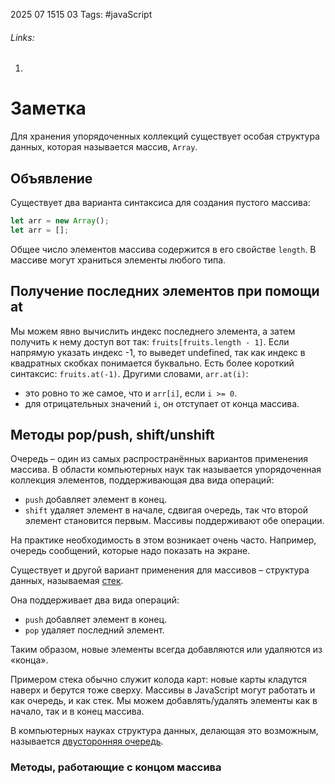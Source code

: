 2025 07 1515 03
Tags: #javaScript 
###### Links: 
1) 
# Заметка
Для хранения упорядоченных коллекций существует особая структура данных, которая называется массив, `Array`.
## Объявление
Существует два варианта синтаксиса для создания пустого массива:
```js
let arr = new Array();
let arr = [];
```
Общее число элементов массива содержится в его свойстве `length`. В массиве могут храниться элементы любого типа.
## Получение последних элементов при помощи at
Мы можем явно вычислить индекс последнего элемента, а затем получить к нему доступ вот так: `fruits[fruits.length - 1]`. Если напрямую указать индекс -1, то выведет undefined, так как индекс в квадратных скобках понимается буквально.
Есть более короткий синтаксис: `fruits.at(-1)`.
Другими словами, `arr.at(i)`:

- это ровно то же самое, что и `arr[i]`, если `i >= 0`.
- для отрицательных значений `i`, он отступает от конца массива.
## Методы pop/push, shift/unshift
Очередь – один из самых распространённых вариантов применения массива. В области компьютерных наук так называется упорядоченная коллекция элементов, поддерживающая два вида операций:

- `push` добавляет элемент в конец.
- `shift` удаляет элемент в начале, сдвигая очередь, так что второй элемент становится первым.
Массивы поддерживают обе операции.

На практике необходимость в этом возникает очень часто. Например, очередь сообщений, которые надо показать на экране.

Существует и другой вариант применения для массивов – структура данных, называемая [стек](https://ru.wikipedia.org/wiki/%D0%A1%D1%82%D0%B5%D0%BA).

Она поддерживает два вида операций:
- `push` добавляет элемент в конец.
- `pop` удаляет последний элемент.

Таким образом, новые элементы всегда добавляются или удаляются из «конца».

Примером стека обычно служит колода карт: новые карты кладутся наверх и берутся тоже сверху.
Массивы в JavaScript могут работать и как очередь, и как стек. Мы можем добавлять/удалять элементы как в начало, так и в конец массива.

В компьютерных науках структура данных, делающая это возможным, называется [двусторонняя очередь](https://ru.wikipedia.org/wiki/%D0%94%D0%B2%D1%83%D1%85%D1%81%D1%82%D0%BE%D1%80%D0%BE%D0%BD%D0%BD%D1%8F%D1%8F_%D0%BE%D1%87%D0%B5%D1%80%D0%B5%D0%B4%D1%8C).
### Методы, работающие с концом массива
